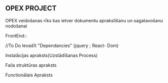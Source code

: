 ## OPEX PROJECT

OPEX veidošanas rīks kas ietver dokumentu aprakstīšanu un sagatavošanu nodošanai

FrontEnd::

//To Do
Ievadīt "Dependancies" (jquery ; React- Dom)

Instalācijas apraksts(Uzstādīšanas Process)

Faila struktūras apraksts

Functionālais Apraksts
